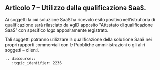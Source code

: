 ## Articolo 7 – Utilizzo della qualificazione SaaS.

Ai soggetti la cui soluzione SaaS ha ricevuto esito positivo nell’istruttoria
di qualificazione sarà rilasciato da AgID apposito "Attestato di qualificazione
SaaS" con specifico *logo* appositamente registrato.

Tali soggetti potranno utilizzare la qualificazione della soluzione SaaS nei
propri rapporti commerciali con le Pubbliche amministrazioni o gli altri
soggetti – clienti.

```eval_rst
.. discourse::
   :topic_identifier: 2236
```
